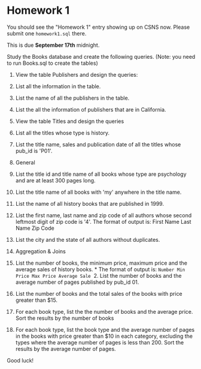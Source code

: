 # Homework 1

You should see the "Homework 1" entry showing up on CSNS now. Please submit one
`homework1.sql` there.

This is due **September 17th** midnight.

Study the Books database and create the following queries. (Note: you need to run Books.sql to create the tables)

1. View the table Publishers and design the queries:
  1. List all the information in the table.
  2. List the name of all the publishers in the table.
  3. List the all the information of publishers that are in California.

2. View the table Titles and design the queries
  1. List all the titles whose type is history.
  2. List the title name, sales and publication date of all the titles whose pub_id is 'P01'.

3. General
  1. List the title id and title name of all books whose type are psychology and are at least 300 pages long.
  2. List the title name of all books with 'my' anywhere in the title name.
  3. List the name of all history books that are published in 1999.
  4. List the first name, last name and zip code of all authors whose second leftmost digit of zip code is '4'. The format of output is:
  First Name Last Name Zip Code
  5. List the city and the state of all authors without duplicates.

3. Aggregation & Joins
  1. List the number of books, the minimum price, maximum price and the average sales of history books.
    * The format of output is: `Number Min Price Max Price Average Sale`
   2. List the number of books and the average number of pages published by pub_id 01.
  3. List the number of books and the total sales of the books with price greater than $15.
  4. For each book type, list the the number of books and the average price. Sort the results by the number of books
  5. For each book type, list the book type and the average number of pages in the books with price greater than $10 in each category, excluding the types where the average number of pages is less than 200. Sort the results by the average number of pages.

Good luck!
